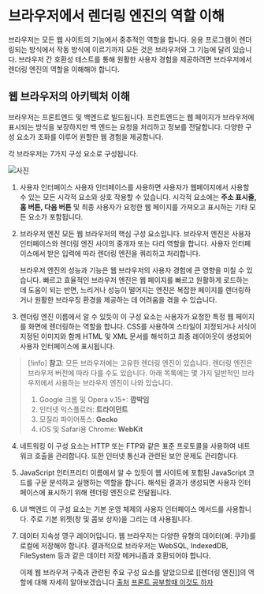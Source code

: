 # 브라우저에서 렌더링 엔진의 역할 이해
브라우저는 모든 웹 사이트의 기능에서 중추적인 역할을 합니다. 응용 프로그램이 렌더링되는 방식에서 작동 방식에 이르기까지 모든 것은 브라우저와 그 기능에 달려 있습니다. 브라우저 간 호환성 테스트를 통해 원활한 사용자 경험을 제공하려면 브라우저에서 렌더링 엔진의 역할을 이해해야 합니다.
## 웹 브라우저의 아키텍처 이해
브라우저는 프론트엔드 및 백엔드로 빌드됩니다. 프런트엔드는 웹 페이지가 브라우저에 표시되는 방식을 보장하지만 백 엔드는 요청을 처리하고 정보를 전달합니다. 다양한 구성 요소가 조화를 이루어 원할한 웹 경험을 제공합니다.

각 브라우저는 7가지 구성 요소로 구성됩니다.


![사진](https://browserstack.wpenginepowered.com/wp-content/uploads/2022/12/Architecture-of-Web-Browsers-700x564.png)

1. 사용자 인터페이스
	사용자 인터페이스를 사용하면 사용자가 웹페이지에서 사용할 수 있는 모든 시각적 요소와 상호 작용할 수 있습니다. 시각적 요소에는 **주소 표시줄, 홈 버튼, 다음 버튼** 및 최종 사용자가 요청한 웹 페이지를 가져오고 표시하는 기타 모든 요소가 포함됩니다.
2. 브라우저 엔진
	모든 웹 브라우저의 핵심 구성 요소입니다. 브라우저 엔진은 사용자 인터페이스와 렌더링 엔진 사이의 중개자 또는 다리 역할을 합니다. 사용자 인터페이스에서 받은 입력에 따라 렌더링 엔진을 쿼리하고 처리합니다.
	
	브라우저 엔진의 성능과 기능은 웹 브라우저의 사용자 경험에 큰 영향을 미칠 수 있습니다. 빠르고 효율적인 브라우저 엔진은 웹 페이지를 빠르고 원활하게 로드하는 데 도움이 되는 반면, 느리거나 성능이 떨어지는 엔진은 복잡한 페이지를 렌더링하거나 원활한 브라우징 환경을 제공하는 데 어려움을 겪을 수 있습니다.
3. 렌더링 엔진
	이름에서 알 수 있듯이 이 구성 요소는 사용자가 요청한 특정 웹 페이지를 화면에 렌더링하는 역할을 합니다. CSS를 사용하여 스타일이 지정되거나 서식이 지정된 이미지와 함께 HTML 및 XML 문서를 해석하고 최종 레이아웃이 생성되어 사용자 인터페이스에 표시됩니다.
>[!info]
>**참고**: 모든 브라우저에는 고유한 렌더링 엔진이 있습니다. 렌더링 엔진은 브라우저 버전에 따라 다를 수도 있습니다. 아래 목록에는 몇 가지 일반적인 브라우저에서 사용하는 브라우저 엔진이 나와 있습니다.
>1. Google 크롬 및 Opera v.15+: **깜박임**
>2. 인터넷 익스플로러: **트라이던트**
>3. 모질라 파이어폭스: **Gecko**
>4. iOS 및 Safari용 Chrome: **WebKit**
4. 네트워킹
	이 구성 요소는 HTTP 또는 FTP와 같은 표준 프로토콜을 사용하여 네트워크 호출을 관리합니다. 또한 인터넷 통신과 관련된 보안 문제도 관리합니다.
5. JavaScript 인터프리터
	이름에서 알 수 있듯이 웹 사이트에 포함된 JavaScript 코드를 구문 분석하고 실행하는 역할을 합니다. 해석된 결과가 생성되면 사용자 인터페이스에 표시하기 위해 렌더링 엔진으로 전달됩니다.
6. UI 백엔드
	이 구성 요소는 기본 운영 체제의 사용자 인터페이스 메서드를 사용합니다. 주로 기본 위젯(창 및 콤보 상자)을 그리는 데 사용됩니다.
7. 데이터 지속성
	영구 레이어입니다. 웹 브라우저는 다양한 유형의 데이터(예: 쿠키)를 로컬에 저장해야 합니다. 결과적으로 브라우저는 WebSQL, IndexedDB, FileSystem 등과 같은 데이터 저장 메커니즘과 호환되어야 합니다.
	
	이제 웹 브라우저 구축과 관련된 주요 구성 요소를 알았으므로 [[렌더링 엔진]]의 역할에 대해 자세히 알아보겠습니다
	[출처](https://www.browserstack.com/guide/browser-rendering-engine)
[프론트 공부할때 이것도 하자](https://web.dev/articles/howbrowserswork?hl=ko#parser_-_lexer_combination)